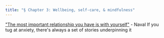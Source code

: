 ```yaml
---
title: "§ Chapter 3: Wellbeing, self-care, & mindfulness"
---
```

["The most important relationship you have is with yourself"](https://x.com/tferriss/status/1316792552960524289) - Naval
If you tug at anxiety, there's always a set of stories underpinning it